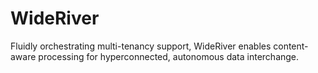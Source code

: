 # WideRiver
Fluidly orchestrating multi-tenancy support, WideRiver enables content-aware processing for hyperconnected, autonomous data interchange.
